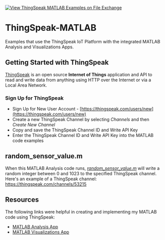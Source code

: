 [![View ThingSpeak MATLAB Examples on File Exchange](https://www.mathworks.com/matlabcentral/images/matlab-file-exchange.svg)](https://www.mathworks.com/matlabcentral/fileexchange/93025-thingspeak-matlab-examples)

# ThingSpeak-MATLAB
Examples that use the ThingSpeak IoT Platform with the integrated MATLAB Analysis and Visualizations Apps.

## Getting Started with ThingSpeak
[ThingSpeak](https://thingspeak.com) is an open source **Internet of Things** application and API to read and write data from anything using HTTP over the Internet or via a Local Area Network.

### Sign Up for ThingSpeak
* Sign Up for New User Account - [https://thingspeak.com/users/new](https://thingspeak.com/users/new)
* Create a new ThingSpeak Channel by selecting _Channels_ and then _Create New Channel_
* Copy and save the ThingSpeak Channel ID and Write API Key
* Enter the ThingSpeak Channel ID and Write API Key into the MATLAB code examples

## random_sensor_value.m
When this MATLAB Analysis code runs, _[random_sensor_value.m](/random_sensor_value.m)_ will write a random integer between 0 and 1023 to the specified ThingSpeak channel. Here's an example of a ThingSpeak channel: https://thingspeak.com/channels/53215

## Resources
The following links were helpful in creating and implementing my MATLAB code using ThingSpeak:

* [MATLAB Analysis App](https://thingspeak.com/docs/matlab_analysis)
* [MATLAB Visualizations App](https://thingspeak.com/docs/matlab_visualizations)
